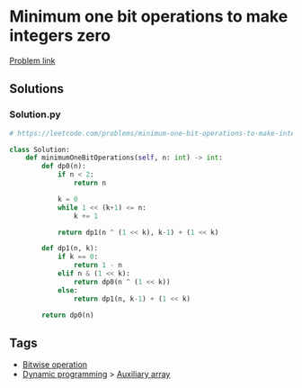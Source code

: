# Minimum one bit operations to make integers zero

[Problem link](https://leetcode.com/problems/minimum-one-bit-operations-to-make-integers-zero/)

## Solutions


### Solution.py
```py
# https://leetcode.com/problems/minimum-one-bit-operations-to-make-integers-zero/

class Solution:
    def minimumOneBitOperations(self, n: int) -> int:
        def dp0(n):
            if n < 2:
                return n

            k = 0
            while 1 << (k+1) <= n:
                k += 1

            return dp1(n ^ (1 << k), k-1) + (1 << k)

        def dp1(n, k):
            if k == 0:
                return 1 - n
            elif n & (1 << k):
                return dp0(n ^ (1 << k))
            else:
                return dp1(n, k-1) + (1 << k)

        return dp0(n)
```
## Tags

* [Bitwise operation](/Collections/bitwise-operation.md#bitwise-operation)
* [Dynamic programming](/Collections/dynamic-programming.md#dynamic-programming) > [Auxiliary array](/Collections/dynamic-programming.md#auxiliary-array)
